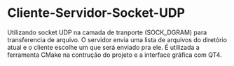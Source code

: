 # Cliente-Servidor-Socket-UDP

Utilizando socket UDP na camada de tranporte (SOCK_DGRAM) para transferencia de arquivo. O servidor envia uma lista de arquivos do diretório atual e o cliente escolhe um que será enviado pra ele.
É utilizada a ferramenta CMake na contrução do projeto e a interface gráfica com QT4.
